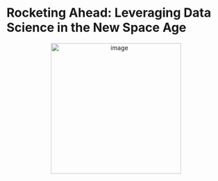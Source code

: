 # Rocketing Ahead: Leveraging Data Science in the New Space Age

<p align="center">
  <img src="https://github.com/FotiouK/SpaceX_Data_Science/assets/108896534/0fcac09e-c66b-4fa5-9c43-6ce0e5e7367c" alt="image" height="300">
</p>


